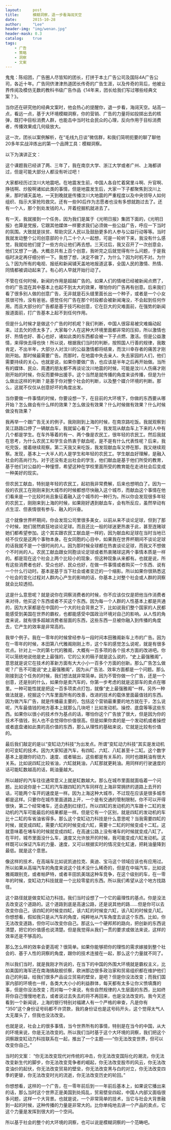 ```yaml
---
layout:     post
title:      模糊洞察，退一步看海阔天空
date:       2015-10-28
author:     "Lee"
header-img: "img/wenan.jpg"
header-mask: 0.3
catalog:    true
tags:
    - 广告
    - 策略
    - 洞察
    - 文案
---
```

鬼鬼：陈绍团，广告圈人尽皆知的团长，打拼于本土广告公司及国际4A广告公司，各近十年。广告同侪津津热道团长传奇的广告生涯，以及传奇的背后，他被业界传阅及模仿无数的教科书级广告作品《14年来，团长给我们写过哪些经典文案？》。

当你还在研究他的经典文案时，他会热心的提醒你，退一步看，海阔天空。站高一点，看远一点，基于大环境模糊洞察，你的营销、广告的力量将如投掷出去的核弹，既打中目标消费人群，也能击中当时社会民众的心理，反向作用于目标消费者，传播效果成几何级放大。

这一次，团长以案例解析，在“毛线九日谈”微信群，和我们简明扼要的聊了聊他20多年实战淬炼出的第一个品牌工具：模糊洞察。

以下为演讲正文：

这个课题我已经讲了两、三年了，我在南京大学、浙江大学或者广州、上海都讲过，但是可能大部分人都没有听过吧！

大家都经历过汶川大地震吧。在地震发生前，中国人各自忙着窝里斗啊、升官啊、挣钱啊、炒股啊诸如此类的事情，但是地震发生后，大家一下子都聚焦到汶川上来，那时铺天盖地，一天到晚就是传播汶川大地震的严重程度以及中央领导人如何组织、指示大家抢险救灾。还有一些90后作为志愿者也没有多想就跑过去了。还有一个人，那个到处发钱的人，开着挖掘机就进去了。

有一天，我就接到一个任务，因为我们是属于《光明日报》集团下面的，《光明日报》也算是党报，它跟其他媒体一样要求我们必须做一些公益广告，呼应一下当时的氛围。大致就是扶贫、帮助灾区人民以及鼓励更多的人参与公益行动等等。当时我就发动整个公司创意部的十几二十个人一起想，可是一轮听下来，我没有什么感觉，我就给他们提了一些方向让他们再去想。三天过后，我又召开了一次创意会，他们又想了一通。大概总共有上百个创意，我听完之后就觉得有什么问题，于是我临时决定再仔细分析一下。我想了想，决定不做了，为什么？因为时机不对。为什么？因为所有的电视、报纸和新闻铺天盖地地报道这事，全国人民的激情、热情、同情都被调动起来了。有心的人早就开始行动了。

不管在任何时候，新闻的作用是超越广告的。如果人们的情绪已经被新闻点燃了，你的广告混在其中基本上也起不到太大的效果，哪怕你的广告再有创意。后来我们看了很多别人做的创意广告，无非就是石头缝里面长出一个种子，或者是一个小女孩很可怜，没有爸爸。感觉任何广告在那个时段都会被新闻淹没，不会起到任何作用。而且大部分的广告都是基于技巧和创意，它在巨大的灾难面前，在强势的新闻报道面前，打广告基本上起不到任何作用。

但是什么时候才是做这个广告的时机呢？我们判断，中国人很容易被灾难煽动起来。过去欠的债太多了，大家每个人在这种大环境里面都非常的压抑，所以激情也好、热情也好、善心也好，诸如此类的东西都会被一下子点燃、激活。但是公益激情，来得快去得也快！所以说，根据我们当时的判断，按照国人行善的规律，我敢肯定，不出半年，大部分人对汶川的公益激情都将结束，而汶川幸存者的痛苦才刚刚开始。那时候最需要广告。而那时，在地震中失去亲人、失去家园的人们，他们需要持续的关心。也就是说，如果你要做广告，也应该是半年之后再开始做。当所有的媒体、民众、周遭的朋友都不再谈论汶川地震的时候，可能是汶川人伤痛才刚刚开始的时候，你反而要伸出援手。这个当然是就传播的角度来谈传播，但是为什么做出这样的判断？是基于你对整个社会的判断，以及整个媒介环境的判断。那么，这就不仅仅从创意好坏的角度出发。

当你要做一件事情的时候，你要设想一下，在目前的大环境下，你做的东西要从哪开始？怎么做会有什么样的效果？怎么做没有效果？什么时候做有效果？什么时候做没有效果？

我再举一个跟广告无关的例子。我刚刚到上海的时候，在南京路吃饭。我就观察到吴江路路口停了一辆献血车，我就留心看了一下，我发现从献血车上下来的人中有几个都是学生。在车外等着的有一、两个像是农民工，很年轻的农民工。然后我就在思考，为什么农民工和学生会热衷于献血呢，是不是有什么代表性呢？后来，我吃完饭，接着继续观察。第二天我又来吃饭，我发现献血车又停在那，我又继续观察。发现，基本上一大半人的人是学生和年轻的农民工。学生献血好理解，是融入社会的高尚行为。对于还没有走出社会的学生，他们献血是基于他们所受的教育，基于他们对公益的一种憧憬，希望这种在学校里面所受的教育能在走进社会后变成一种美好的现实。

但农民工献血，特别是年轻的农民工，起初我非常费解，后来也想明白了。因为一般的农民工在刚刚来到大城市的时候都想尽快融入这个城市，而献血这个事情在他们看来是一个比较时尚且象征着融入这个城市的一种行为。所以你会发现很多年轻的农民工，刚刚来到上海的时候，如果刚好遇到献血车，会有所反应，虽然举动有点生涩、但表情很有参与、融入的兴奋。

这个就像世界杯期间，你会发现公司里很多美女，以前从来不谈论足球，但到了那个时候，她们居然疯狂地谈论足球。而且还比一般的球迷更热衷于此，甚至连赌球她们都希望参加。这个其实跟农民工献血是一样的，因为献血和足球在当时当地已经不仅仅是这两个事物本身。在女同胞的心目中，如果我在世界杯期间不谈论足球的话我就不是一个很时尚的人。因为那时候全球都在热衷谈论足球，而我又不想做个不时尚的人。农民工献血跟女同胞谈论足球或者热衷赌球这两个事情本质是一样的。都是现在这个社会上两个比较小的现象，但这种现象从来都有。也就是说，所有这些消费者也好、受众也好、民众也好，在做一件事情或者购买一个东西、说有一个什么行动时。基本是基于当下社会或者变迁的一个缩影。所以如果你很熟悉这个社会的变化过程对人群内心产生的影响的话，你基本上对整个社会或人群的洞察就会比较透彻。

这是什么意思呢？就是说你在洞察消费者的时候，你不应该仅仅是把他当作消费者来对待，他买这个东西或者不买这个东西。因为每一个人群的人性基本上都是共通的，因为大家都是在中国的一个大的社会背景之下，比如说我们整个国家的人民都能感受到美国在世界的霸权，也都能感受中国政治环境对自己的影响。从人性的角度来说，就有很多超越消费者层面的东西，这些东西一旦被你融入到传播的角度去，它产生的效率是非常高的。

我举个例子。我在一零年的时候曾经参与一段时间本田雅阁新车上市的广告。因为在一零年的时候，本田第八代雅阁刚刚上市，这个车的感觉怎么说呢，就是有很多优点。针对上一次的第七代的雅阁，大概有一百多项的各个技术方面的改进吧。你可以笼统地说他是史上最强的，它的公关的稿子就是这么说的，“史上最强雅阁”，意思就是说它在技术的革新方面有大大小小一百多个方面的创新。那么广告怎么做呢？广告不可能说“史上最强雅阁”，因为从广告法、效率方面都是一个问题。那么刚接到这个任务的时候，我们想法就非常简单。因为不管你做一个广告，还是一个创意，还是别的什么，如果你是卖汽车的，你第一步考虑的就是这部车的卖点在哪里。一种可能性就是把这一百多项卖点打包，就像“史上最强雅阁”一样。另外一种做法就是，挖掘这个汽车里面所有的改善，改进的技术的载体里面最值钱的东西。因为做汽车广告，就是传播最主要的，包括这个营销最重要的地方就在于，怎么说呢，汽车最值钱的地方基本上就那么几块吧！比如发动机、操控、底盘等等这些东西。如果你以很小的技术作为基点的话，哪怕你这个广告放了很大，但是因为你的技术不值钱，别人也不会觉得你价值很高。但是如果你卖的是一个发动机或者操控或者底盘诸如此类的高价值的东西，那么从理性的基础来说，它就是比较有价值的。

最后我们敲定的是以“变缸动力科技”为出发点。所谓“变缸动力科技”其实是发动机的可变缸的技术。因为大家知道汽车，有四缸、六缸、八缸甚至十二缸。这个数字基本上是跟你的动力、速度、或者输出，这些都是有关系的，同时也跟耗油有很大关系。比如说四缸比较省油，六缸就耗油，八缸那就更耗油。用同样的行驶速度的话可能缸数越高的话，耗油量越大。

所以越好的汽车往往通常意义上就是缸数越大。那么在城市里面就面临着一个问题。比如说你是十二缸的汽车跟四缸的汽车同样在上海非常拥挤的道路上去开的话，可能两个车开的速度是一样。因为上海这种大城市，不过现在应该是很多城市都是这样。只要你在城市里面道路上开，一个是有交通的管制限制，你不可以开得很快，第二个经常堵车，还会遇到红绿灯。所以四缸的发动机的汽车跟十二缸的发动机的汽车可能最后的结果都是一样。但是它有一个区别，就是四缸的发动机的车比十二缸的车省油省得多。那么这个变缸动力科技是什么意思呢？当我需要四缸的时候，就变成四缸，需要六缸的时候变成六缸，需要十二缸的时候变成十二缸。这就意味着在堵车的时候就变成四缸，在高速公路上没有堵车的时候就变成八缸了。在平时，城市里面没什么车，速度又允许放开的时候，我可能变成六缸发动机。这样既可以保证汽车的力量、速度，又可以根据实时的情况变化缸速，把耗油量降到最低。就是这个意思。

像这样的技术，在高端车比如说凯迪拉克、奥迪、宝马这个领域应该也有应用过。所以如果从高端汽车的角度来说这个技术没什么稀奇的，但是在中端汽车，比如说雅阁跟别克，或者帕萨特，或者丰田凯美瑞这种车竞争，在这个级别的车，在一零年的时候，变缸动力科技就是一个比较零星的东西。所以我们希望从这个地方找路径。

这个路径就是做变缸动力科技。我们当时设想了一个它的最理性的基点。你是没法去改变这个道路的。这个道路到底是高速公路，还是说其他的路……但是你可以去改变你自己，该四缸的时候变四缸，该六缸的时候变六缸，该八缸的时候变八缸。你想想看，假如我只是从汽车的角度，纯粹地从汽车角度去谈这个东西。比如，你无法改变道路，但你可以改变你自己。那这么一个硬邦邦的路向，把创新的东西说清楚，把它的价值感也说清楚。但是我觉得从我们一贯的要求或做法来说，这样的效率还是不够高的。

那么怎么样的效率会更高呢？很简单。如果你能够把你的理性的需求嫁接到整个社会的、基于人性的洞察的角度，跟你的技术连接在一起，那么这个力量就不同了。

所以我们当时，就是我刚才所说的，在当下的中国的外围大环境就是霸权主义，比如美国的海军还在南海搞敌舰侦察，欧洲那边很多政治家和贸易组织都在维护他们自己的利益，给我们很多产品设立贸易的壁垒，是吧？但是你没法改变；而我们国家内部的环境也一样，各类大大小小的利益群体，每天都有太多让你义愤填膺的事，但是你没法改变；而对每一个来说，有些自然规律的人生层面的东西，比如终将你自己慢慢地老去，或者说过去失去的将不再回来，也是没法改变的。我今天还看到一个新闻说，上海的银行特别对福建人有一个严格的审查，凡是你有 “350”这个身份证号码都不许贷款，我的身份证也是这号码开头，这个觉得太气人太无厘头了，但我也没法改变。

也就是说，社会上的很多事情，当今世界所有的事情，特别是在当今的中国，从大的环境来说，你是无法改变的。所以我们当时基于这个大环境的洞察，我们把这个洞察跟变缸动力科技联系在一起，推出了一个主题——“你无法改变世界，但可以改变你自己。”

当时的文案：
“你无法改变现代对传统的冲击，你无法改变国际化的潮流，你无法改变新生代的脚步，你无法改变竞争者的崛起，你无法改变股市的风云，你无法改变油价的起伏，你无法改变贸易的壁垒，你无法改变黑与白的对立，你无法改变四季的更替，你无法改变时光的流逝，你无法改变历史的轮回。”

你想想看，这样的一个广告，在一零年前后到一一年前后基本上，如果说它播出来的话，那么当时这个世界正是美国到处捣乱，贸易壁垒四起，中国人内部又面临很多问题，这样一个大背景。也就是说，一个非常简单的技术，当它与社会大背景融到一起的时候，这种传播的力量是非常大的。比你单纯地去讲一个产品的卖点，它这个力量是发挥到很大的一个空间。

所以基于社会的整个的大环境的洞察，也可以说是模糊洞察的一个范畴吧。